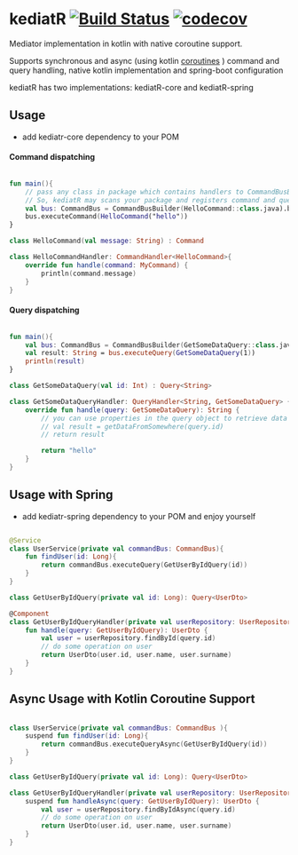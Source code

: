 # kediatR [![Build Status](https://travis-ci.org/Trendyol/kediatR.svg?branch=master)](https://travis-ci.org/Trendyol/kediatR) [![codecov](https://codecov.io/gh/trendyol/kediatr/branch/master/graph/badge.svg)](https://codecov.io/gh/trendyol/kediatr)

Mediator implementation in kotlin with native coroutine support.

Supports synchronous and async (using kotlin [coroutines](https://kotlinlang.org/docs/reference/coroutines-overview.html)
) command and query handling, native kotlin implementation and spring-boot configuration

kediatR has two implementations: kediatR-core and kediatR-spring 

## Usage
* add kediatr-core dependency to your POM
#### Command dispatching
```kotlin

fun main(){
    // pass any class in package which contains handlers to CommandBusBuilder. 
    // So, kediatR may scans your package and registers command and query handlers 
    val bus: CommandBus = CommandBusBuilder(HelloCommand::class.java).build()
    bus.executeCommand(HelloCommand("hello"))
}

class HelloCommand(val message: String) : Command

class HelloCommandHandler: CommandHandler<HelloCommand>{
    override fun handle(command: MyCommand) {
        println(command.message)
    }
}

```
#### Query dispatching
```kotlin

fun main(){
    val bus: CommandBus = CommandBusBuilder(GetSomeDataQuery::class.java).build()
    val result: String = bus.executeQuery(GetSomeDataQuery(1))
    println(result)
}

class GetSomeDataQuery(val id: Int) : Query<String>

class GetSomeDataQueryHandler: QueryHandler<String, GetSomeDataQuery> {
    override fun handle(query: GetSomeDataQuery): String {
        // you can use properties in the query object to retrieve data from somewhere
        // val result = getDataFromSomewhere(query.id)
        // return result

        return "hello"
    }
}

```
## Usage with Spring
* add kediatr-spring dependency to your POM and enjoy yourself

```kotlin

@Service
class UserService(private val commandBus: CommandBus){
    fun findUser(id: Long){
        return commandBus.executeQuery(GetUserByIdQuery(id))
    }
}

class GetUserByIdQuery(private val id: Long): Query<UserDto>

@Component
class GetUserByIdQueryHandler(private val userRepository: UserRepository) : QueryHandler<UserDto, GetUserByIdQuery> {
    fun handle(query: GetUserByIdQuery): UserDto { 
        val user = userRepository.findById(query.id)
        // do some operation on user
        return UserDto(user.id, user.name, user.surname)
    }
}
```

## Async Usage with Kotlin Coroutine Support
```kotlin
 
class UserService(private val commandBus: CommandBus ){
    suspend fun findUser(id: Long){
        return commandBus.executeQueryAsync(GetUserByIdQuery(id))
    }
}

class GetUserByIdQuery(private val id: Long): Query<UserDto>

class GetUserByIdQueryHandler(private val userRepository: UserRepository) : AsyncQueryHandler<UserDto, GetUserByIdQuery> {
    suspend fun handleAsync(query: GetUserByIdQuery): UserDto { 
        val user = userRepository.findByIdAsync(query.id)
        // do some operation on user
        return UserDto(user.id, user.name, user.surname)
    }
}
```

